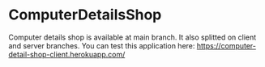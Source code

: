 # ComputerDetailsShop
Computer details shop is available at main branch. It also splitted on client and server branches. You can test this application here: https://computer-detail-shop-client.herokuapp.com/
